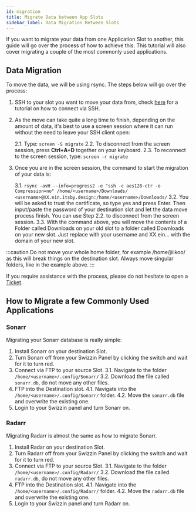 ```yaml
---
id: migration
title: Migrate Data between App Slots
sidebar_label: Data Migration Between Slots
---
```


If you want to migrate your data from one Application Slot to another, this guide will go over the process of how to achieve this. This tutorial will also cover migrating a couple of the most commonly used applications.

## Data Migration

To move the data, we will be using rsync. The steps below will go over the process:

1. SSH to your slot you want to move your data from, check [here](../getting-started/how-do-i-connect.md) for a tutorial on how to connect via SSH.
2. As the move can take quite a long time to finish, depending on the amount of data, it's best to use a screen session where it can run without the need to leave your SSH client open:

    2.1. Type: `screen -S migrate`
    2.2. To disconnect from the screen session, press **Ctrl+A+D** together on your keyboard.
    2.3. To reconnect to the screen session, type: `screen -r migrate`
4. Once you are in the screen session, the command to start the migration of your data is:

    3.1. `rsync -avH --info=progress2 -e "ssh -c aes128-ctr -o Compression=no" /home/<username>/Downloads/ <username>@XX.ein.itsby.design:/home/<username>/Downloads/`
    3.2. You will be asked to trust the certificate, so type yes and press Enter. Then input/paste the password of your destination slot and let the data move process finish. You can use Step 2.2. to disconnect from the screen session.
    3.3. With the command above, you will move the contents of a Folder called Downloads on your old slot to a folder called Downloads on your new slot. Just replace <username> with your username and XX.ein... with the domain of your new slot.

:::caution
Do not move your whole home folder, for example /home/jiiikoo/ as this will break things on the destination slot. Always move singular folders, like in the example above. 
:::

If you require assistance with the process, please do not hesitate to open a [Ticket](https://my.hostingby.design/submitticket.php).

## How to Migrate a few Commonly Used Applications

### Sonarr

Migrating your Sonarr database is really simple:
1. Install Sonarr on your destination Slot.
2. Turn Sonarr off from your Swizzin Panel by clicking the switch and wait for it to turn red.
3. Connect via FTP to your source Slot.
    3.1. Navigate to the folder `/home/<username>/.config/Sonarr/`
    3.2. Download the file called `sonarr.db`, do not move any other files.
4. FTP into the Destination slot.
    4.1. Navigate into the `/home/<username>/.config/Sonarr/` folder.
    4.2. Move the `sonarr.db` file and overwrite the existing one. 
5. Login to your Swizzin panel and turn Sonarr on.

### Radarr

Migrating Radarr is almost the same as how to migrate Sonarr.
1. Install Radar on your destination Slot.
2. Turn Radarr off from your Swizzin Panel by clicking the switch and wait for it to turn red.
3. Connect via FTP to your source Slot.
    3.1. Navigate to the folder `/home/<username>/.config/Radarr/`
    3.2. Download the file called `radarr.db`, do not move any other files.
4. FTP into the Destination slot.
    4.1. Navigate into the `/home/<username>/.config/Radarr/` folder.
    4.2. Move the `radarr.db` file and overwrite the existing one.
5. Login to your Swizzin panel and turn Radarr on.
